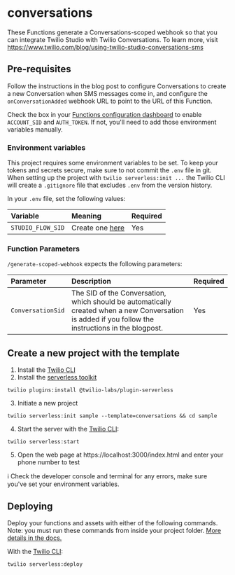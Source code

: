 # conversations

These Functions generate a Conversations-scoped webhook so that you can integrate Twilio Studio with Twilio Conversations.
To learn more, visit https://www.twilio.com/blog/using-twilio-studio-conversations-sms

## Pre-requisites

Follow the instructions in the blog post to configure Conversations to create a new Conversation when SMS messages come in, and configure the `onConversationAdded` webhook URL to point to the URL of this Function.

Check the box in your [Functions configuration dashboard](https://www.twilio.com/console/functions/configure) to enable `ACCOUNT_SID` and `AUTH_TOKEN`. If not, you'll need to add those environment variables manually.

### Environment variables

This project requires some environment variables to be set. To keep your tokens and secrets secure, make sure to not commit the `.env` file in git. When setting up the project with `twilio serverless:init ...` the Twilio CLI will create a `.gitignore` file that excludes `.env` from the version history.

In your `.env` file, set the following values:

| Variable          | Meaning                                                  | Required |
| :---------------- | :------------------------------------------------------- | :------- |
| `STUDIO_FLOW_SID` | Create one [here](https://www.twilio.com/console/studio) | Yes      |

### Function Parameters

`/generate-scoped-webhook` expects the following parameters:

| Parameter         | Description                                                                                                                                         | Required |
| :---------------- | :-------------------------------------------------------------------------------------------------------------------------------------------------- | :------- |
| `ConversationSid` | The SID of the Conversation, which should be automatically created when a new Conversation is added if you follow the instructions in the blogpost. | Yes      |

## Create a new project with the template

1. Install the [Twilio CLI](https://www.twilio.com/docs/twilio-cli/quickstart#install-twilio-cli)
2. Install the [serverless toolkit](https://www.twilio.com/docs/labs/serverless-toolkit/getting-started)

```shell
twilio plugins:install @twilio-labs/plugin-serverless
```

3. Initiate a new project

```
twilio serverless:init sample --template=conversations && cd sample 
```

4. Start the server with the [Twilio CLI](https://www.twilio.com/docs/twilio-cli/quickstart):

```
twilio serverless:start
```

5. Open the web page at https://localhost:3000/index.html and enter your phone number to test

ℹ️ Check the developer console and terminal for any errors, make sure you've set your environment variables.

## Deploying

Deploy your functions and assets with either of the following commands. Note: you must run these commands from inside your project folder. [More details in the docs.](https://www.twilio.com/docs/labs/serverless-toolkit)

With the [Twilio CLI](https://www.twilio.com/docs/twilio-cli/quickstart):

```
twilio serverless:deploy
```
